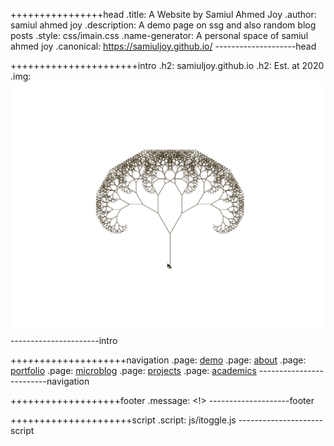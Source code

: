 ++++++++++++++++head
.title: A Website by Samiul Ahmed Joy
.author: samiul ahmed joy
.description: A demo page on ssg and also random blog posts
.style: css/imain.css
.name-generator: A personal space of samiul ahmed joy
.canonical: https://samiuljoy.github.io/
--------------------head

++++++++++++++++++++++intro
.h2: samiuljoy.github.io
.h2: Est. at 2020
.img: ![turtle tree](assets/fractal_resized.svg)
----------------------intro

++++++++++++++++++++navigation
.page: [demo](demo/base.html)
.page: [about](about.html)
.page: [portfolio](portfolio.html)
.page: [microblog](microblog/base.html)
.page: [projects](projects/base.html)
.page: [academics](academics/base.html)
-------------------------navigation

+++++++++++++++++++footer
.message: <!>
--------------------footer

+++++++++++++++++++++script
.script: js/itoggle.js
---------------------script

